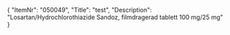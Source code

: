 {
  "ItemNr": "050049",
  "Title": "test",
  "Description": "Losartan/Hydrochlorothiazide Sandoz, filmdragerad tablett 100 mg/25 mg"
}